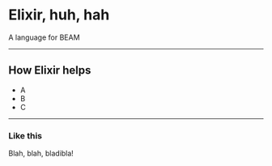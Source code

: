 # Elixir, huh, hah

A language for BEAM

---

## How Elixir helps

 - A
 - B
 - C
 
---

### Like this

Blah, blah, bladibla!
